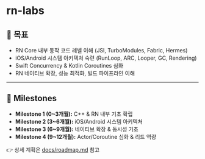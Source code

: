 # rn-labs

## 🎯 목표
- RN Core 내부 동작 코드 레벨 이해 (JSI, TurboModules, Fabric, Hermes)
- iOS/Android 시스템 아키텍처 숙련 (RunLoop, ARC, Looper, GC, Rendering)
- Swift Concurrency & Kotlin Coroutines 심화
- RN 네이티브 확장, 성능 최적화, 빌드 파이프라인 이해

---

## 📅 Milestones
- **Milestone 1 (0~3개월):** C++ & RN 내부 기초 확립  
- **Milestone 2 (3~6개월):** iOS/Android 시스템 아키텍처  
- **Milestone 3 (6~9개월):** 네이티브 확장 & 동시성 기초  
- **Milestone 4 (9~12개월):** Actor/Coroutine 심화 & 리드 역량  

👉 상세 계획은 [docs/roadmap.md](./docs/roadmap.md) 참고
